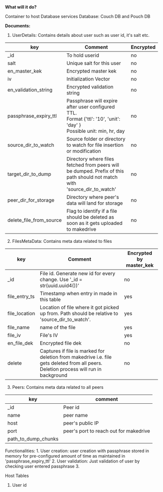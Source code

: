 **What will it do?**

Container to host Database services
Database: Couch DB and Pouch DB

**Documents:**
1. UserDetails: Contains details about user such as user id, it's salt etc.

| key                     | Comment                                                                                                                   | Encrypted |
| ----------------------- | ------------------------------------------------------------------------------------------------------------------------- | --------- |
| _id                     | To hold userid                                                                                                            | no        |
| salt                    | Unique salt for this user                                                                                                 | no        |
| en_master_kek           | Encrypted master kek                                                                                                      | no        |
| iv                      | Initialization Vector                                                                                                     | no        |
| en_validation_string    | Encrypted validation string                                                                                               | no        |
| passphrase_expiry_ttl   | Passphrase will expire after user configured TTL. <br>Format {'ttl': '10', 'unit': 'day' }<br>Possible unit: min, hr, day | no        |
| source_dir_to_watch     | Source folder or directory to watch for file insertion or modification                                                    | no        |
| target_dir_to_dump      | Directory where files fetched from peers will be dumped. Prefix of this path should not match with 'source_dir_to_watch'  | no        |
| peer_dir_for_storage    | Directory where peer's data will land for storage                                                                         | no        |
| delete_file_from_source | Flag to identify if a file should be deleted as soon as it gets uploaded to makedrive                                     | no        |


2. FilesMetaData: Contains meta data related to files


| key           | Comment                                                                                                                               | Encrypted by master_kek |
| ------------- | ------------------------------------------------------------------------------------------------------------------------------------- | ----------------------- |
| _id           | File id. Generate new id for every change. Use '_id = str(uuid.uuid4())'                                                              | no                      |
| file_entry_ts | Timestamp when entry in made in this table                                                                                            | yes                     |
| file_location | Location of file where it got picked up from. Path should be relative to 'source_dir_to_watch'.                                       | yes                     |
| file_name     | name of the file                                                                                                                      | yes                     |
| file_iv       | File's IV                                                                                                                             | yes                     |
| en_file_dek   | Encrypted file dek                                                                                                                    | no                      |
| delete        | Captures if file is marked for deletion from makedrive i.e. file gets deleted from all peers. Deletion process will run in background | no                      |

3. Peers: Contains meta data related to all peers

| key                 | comment                                |
| ------------------- | -------------------------------------- |
| _id                 | Peer id                                |
| name                | peer name                              |
| host                | peer's public IP                       |
| port                | peer's port to reach out for makedrive |
| path_to_dump_chunks |                                        |





Functionalities:
	1. User creation: user creation with passphrase stored in memory for pre-configured amount of time as maintained in 'passphrase_expiry_ttl'
	2. User validation: Just validation of user by checking user entered passphrase
	3. 

Host Tables
1. User id



